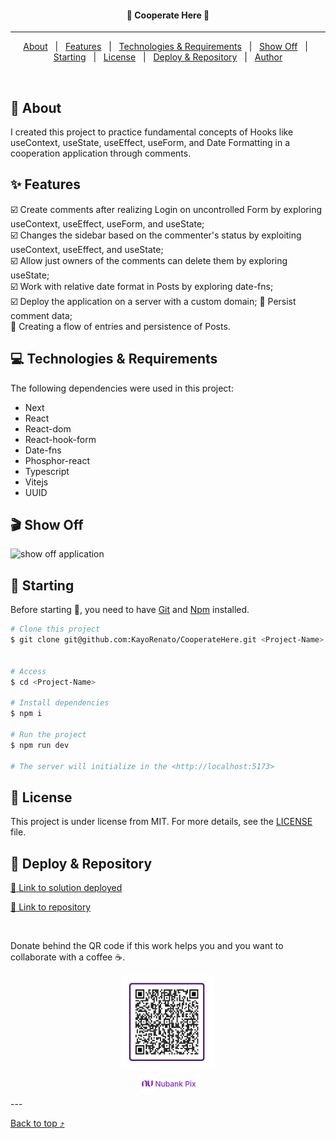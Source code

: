 <h4 align="center">
📝 Cooperate Here 📝
</h4>
<!-- <div align="center">

  [![Linkedin](https://img.shields.io/badge/LinkedIn-0077B5?style=for-the-badge&logo=linkedin&logoColor=white)](https://www.linkedin.com/in/kayo-renato/)

  [![Github](https://img.shields.io/badge/GitHub-100000?style=for-the-badge&logo=github&logoColor=white)](https://github.com/KayoRenato)

  [![Peerlist](https://github-readme-badge.peerlist.io/api/kayoio?style=for-the-badge)](https://peerlist.io/kayoio)
</div> -->


<hr>

<p align="center">
  <a href="#dart-about">About</a> &#xa0; | &#xa0;
  <a href="#sparkles-features">Features</a> &#xa0; | &#xa0;
  <a href="#computer-technologies--requirements">Technologies & Requirements</a> &#xa0; | &#xa0;
  <a href="#clapper-show-off">Show Off</a> &#xa0; | &#xa0;
  <a href="#checkered_flag-starting">Starting</a> &#xa0; | &#xa0;
  <a href="#memo-license">License</a> &#xa0; | &#xa0;
  <a href="#gem-deploy--repository">Deploy & Repository</a> &#xa0; | &#xa0;
  <a href="https://github.com/KayoRenato" target="_blank">Author</a>
</p>

<br>

## :dart: About ##

I created this project to practice fundamental concepts of Hooks like useContext,
 useState, useEffect, useForm, and Date Formatting in a cooperation application
  through comments.

## :sparkles: Features ##

:ballot_box_with_check: Create comments after realizing Login on uncontrolled 
Form by exploring useContext, useEffect, useForm, and useState;  
:ballot_box_with_check: Changes the sidebar based on the commenter's status by 
exploiting useContext, useEffect, and useState;  
:ballot_box_with_check: Allow just owners of the comments can delete them by 
exploring useState;   
:ballot_box_with_check: Work with relative date format in Posts by exploring 
date-fns;  
:ballot_box_with_check: Deploy the application on a server with a custom domain;
:black_square_button: Persist comment data;  
:black_square_button: Creating a flow of entries and persistence of Posts.  

## :computer: Technologies & Requirements ##

The following dependencies were used in this project:

- Next
- React
- React-dom
- React-hook-form
- Date-fns 
- Phosphor-react
- Typescript
- Vitejs
- UUID

## :clapper: Show Off ##

<img src="public/coopehere.gif" alt="show off application" >

## :checkered_flag: Starting ##

Before starting :checkered_flag:, you need to have [Git](https://git-scm.com) and [Npm](https://www.npmjs.com/) installed.

```bash
# Clone this project
$ git clone git@github.com:KayoRenato/CooperateHere.git <Project-Name> 


# Access
$ cd <Project-Name>

# Install dependencies
$ npm i

# Run the project
$ npm run dev

# The server will initialize in the <http://localhost:5173>
```

## :memo: License ##

This project is under license from MIT. For more details, see the [LICENSE](License.md) file.

## :gem: Deploy & Repository ##

<a href="https://coopehere.kayoio.com/" target="_blank">:rocket: Link to solution deployed</a>

<a href="https://github.com/KayoRenato/CooperateHere" target="_blank">:octopus: Link to repository</a>

<br>

Donate behind the QR code if this work helps you and you want to collaborate with a coffee :coffee:.
<div style='display: flex; justify-content: center;  flex-direction:column; align-items: center;'>
  <img src="public/buy_coffee.jpeg" alt="buy me a coffee" width="150" height="150">
  <p style='font-size: 12px; font-weight:500; color: #8228D1; display: flex;  align-items: center;'>
  <img src="public/nu.svg" alt="Nubank Logo" width="24" height="24"> Nubank Pix</p>
</div>
---

<a href="#top">Back to top :arrow_heading_up:</a>
